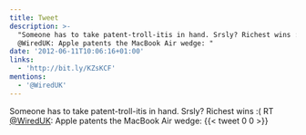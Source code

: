 ```yaml
---
title: Tweet
description: >-
  "Someone has to take patent-troll-itis in hand. Srsly? Richest wins :( RT
  @WiredUK: Apple patents the MacBook Air wedge: "
date: '2012-06-11T10:06:16+01:00'
links:
  - 'http://bit.ly/KZsKCF'
mentions:
  - '@WiredUK'
---
```

Someone has to take patent-troll-itis in hand. Srsly? Richest wins :( RT [@WiredUK](https://twitter.com/@WiredUK): Apple patents the MacBook Air wedge: 
      {{< tweet 0 0 >}}
    
